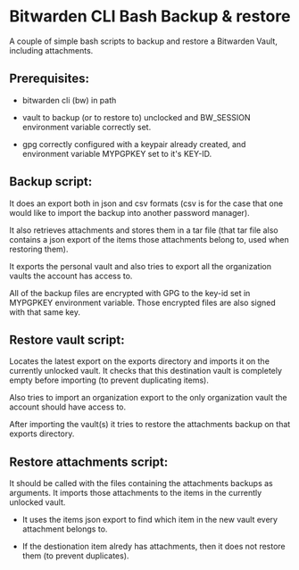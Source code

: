 # Bitwarden CLI Bash Backup & restore

A couple of simple bash scripts to backup and restore a Bitwarden Vault,
including attachments.

## Prerequisites:

  * bitwarden cli (bw) in path

  * vault to backup (or to restore to) unclocked and BW_SESSION environment
    variable correctly set.

  * gpg correctly configured with a keypair already created, and environment
    variable MYPGPKEY set to it's KEY-ID.


## Backup script:

It does an export both in json and csv formats (csv is for the case that one
would like to import the backup into another password manager).

It also retrieves attachments and stores them in a tar file (that tar file also
contains a json export of the items those attachments belong to, used when
restoring them).

It exports the personal vault and also tries to export all the organization
vaults the account has access to.

All of the backup files are encrypted with GPG to the key-id set in MYPGPKEY
environment variable. Those encrypted files are also signed with that same key.


## Restore vault script:

Locates the latest export on the exports directory and imports it on the
currently unlocked vault. It checks that this destination vault is completely
empty before importing (to prevent duplicating items).

Also tries to import an organization export to the only organization vault the
account should have access to.

After importing the vault(s) it tries to restore the attachments backup on that
exports directory.


## Restore attachments script:

It should be called with the files containing the attachments backups as
arguments. It imports those attachments to the items in the currently unlocked
vault.

  * It uses the items json export to find which item in the new vault every
    attachment belongs to.

  * If the destionation item alredy has attachments, then it does not restore
    them (to prevent duplicates).

